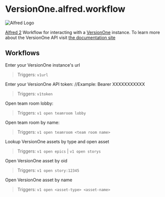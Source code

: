 # VersionOne.alfred.workflow
![Alfred Logo](https://cloud.githubusercontent.com/assets/398893/3528722/5b5b30c6-0792-11e4-956d-750ac3a00bd8.png)

[Alfred 2](https://www.alfredapp.com/) Workflow for interacting with a [VersionOne](https://www.versionone.com/) instance. To learn more about the VersionOne API visit [the documentation site](https://community.versionone.com/Developers)

## Workflows

Enter your VersionOne instance's url  
> Triggers: `v1url`  

Enter your VersionOne API token: 
//Example: Bearer XXXXXXXXXXX  
> Triggers: `v1token`

Open team room lobby:
> Triggers: `v1 open teamroom lobby`

 Open team room by name:
> Triggers: `v1 open teamroom <team room name>`

 Lookup VersionOne assets by type and open asset
> Triggers: `v1 open epics` | `v1 open storys`

 Open VersionOne asset by oid
> Triggers: `v1 open story:12345`

 Open VersionOne asset by name
> Triggers: `v1 open <asset-type> <asset-name>`